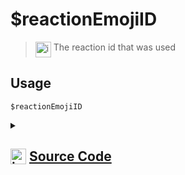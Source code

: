 # $reactionEmojiID
> <img align="top" src="https://upload.wikimedia.org/wikipedia/commons/thumb/e/e4/Infobox_info_icon.svg/160px-Infobox_info_icon.svg.png?20150409153300" alt="image" width="25" height="auto"> The reaction id that was used
## Usage
```
$reactionEmojiID
```
<details>
<summary>
    
## <img align="top" src="https://cdn4.iconfinder.com/data/icons/iconsimple-logotypes/512/github-512.png" alt="image" width="25" height="auto">  [Source Code](https://github.com/tryforge/ForgeScript-V2/blob/main/src/native/reactionEmojiID.ts)
    
</summary>
    
```ts
import { NativeFunction, Return } from "../structures"

export default new NativeFunction({
    name: "$reactionEmojiID",
    description: "The reaction id that was used",
    unwrap: true,
    execute(ctx) {
        return Return.success(
            ctx.reaction?.emoji.id
        )
    }
})
```
    
</details>